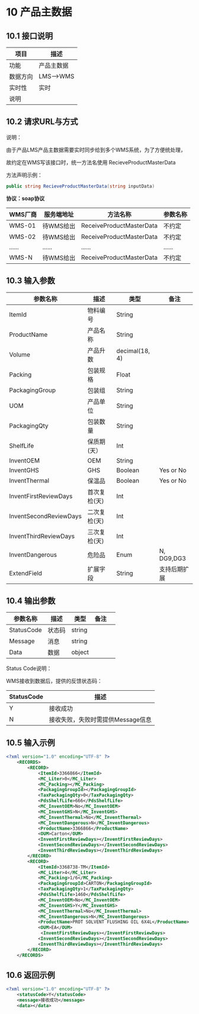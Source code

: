 # 10 产品主数据

## 10.1 接口说明

| 项目     | 描述       |
| -------- | ---------- |
| 功能     | 产品主数据 |
| 数据方向 | LMS-->WMS  |
| 实时性   | 实时       |
| 说明     |            |

## 10.2 请求URL与方式

说明：

由于产品LMS产品主数据需要实时同步给到多个WMS系统，为了方便统处理，

故约定在WMS写该接口时，统一方法名使用 RecieveProductMasterData

方法声明示例： 

```C#
public string RecieveProductMasterData(string inputData)
```

**协议：soap协议**

| WMS厂商 | 服务端地址 | 方法名称                 | 参数名称 |
| ------- | ---------- | ------------------------ | -------- |
| WMS-01  | 待WMS给出  | ReceiveProductMasterData | 不约定   |
| WMS-02  | 待WMS给出  | ReceiveProductMasterData | 不约定   |
| ......  | ......     | ......                   | ......   |
| WMS-N   | 待WMS给出  | ReceiveProductMasterData | 不约定   |



## 10.3 输入参数  

| 参数名称               | 描述         | 类型           | 备注                           |
| ---------------------- | ------------ | -------------- | ------------------------------ |
| ItemId                 | 物料编号     | String         |                                |
| ProductName            | 产品名称     | String         |                                |
| Volume                 | 产品升数     | decimal(18, 4) |                                |
| Packing                | 包装规格     | Float          |                                |
| PackagingGroup         | 包装组       | String         |                                |
| UOM                    | 产品单位     | String         |                                |
| PackagingQty           | 包装数量     | String         |                                |
| ShelfLife              | 保质期(天）  | Int            |                                |
| InventOEM              | OEM          | String         |                                |
| InventGHS              | GHS          | Boolean        | Yes or No                      |
| InventThermal          | 保温品       | Boolean        | Yes or No                      |
| InventFirstReviewDays  | 首次复检(天) | Int            |                                |
| InventSecondReviewDays | 二次复检(天) | Int            |                                |
| InventThirdReviewDays  | 三次复检(天) | Int            |                                |
| InventDangerous        | 危险品       | Enum           | N, DG9,DG3                     |
| ExtendField            | 扩展字段     | String         | 支持后期扩展                   |

## 10.4 输出参数

| 参数名称   | 描述   | 类型   | 备注 |      |
| ---------- | ------ | ------ | ---- | ---- |
| StatusCode | 状态码 | string |      |      |
| Message    | 消息   | string |      |      |
| Data       | 数据   | object |      |      |

Status Code说明：

WMS接收到数据后，提供的反馈状态码：

| StatusCode | 描述                              |
| :--------- | --------------------------------- |
| Y          | 接收成功                          |
| N          | 接收失败，失败时需提供Message信息 |

## 10.5 输入示例

```xml
<?xml version="1.0" encoding="UTF-8" ?>
	<RECORDS>
		<RECORD>
			<ItemId>3366866</ItemId>
			<MC_Liter>0</MC_Liter>
			<MC_Packing></MC_Packing>
			<PackagingGroupId></PackagingGroupId>
			<TaxPackagingQty>0</TaxPackagingQty>
			<PdsShelfLife>666</PdsShelfLife>
			<MC_InventOEM>No</MC_InventOEM>
			<MC_InventGHS>N</MC_InventGHS>
			<MC_InventThermal>No</MC_InventThermal>
			<MC_InventDangerous>N</MC_InventDangerous>
			<ProductName>3366866</ProductName>
			<OUM>Carton</OUM>
			<InventFirstReviewDays></InventFirstReviewDays>
			<InventSecondReviewDays></InventSecondReviewDays>
			<InventThirdReviewDays></InventThirdReviewDays>
		</RECORD>
		<RECORD>
			<ItemId>3368738-TM</ItemId>
			<MC_Liter>4</MC_Liter>
			<MC_Packing>1/6</MC_Packing>
			<PackagingGroupId>CARTON</PackagingGroupId>
			<TaxPackagingQty>1</TaxPackagingQty>
			<PdsShelfLife>1460</PdsShelfLife>
			<MC_InventOEM>No</MC_InventOEM>
			<MC_InventGHS>Y</MC_InventGHS>
			<MC_InventThermal>No</MC_InventThermal>
			<MC_InventDangerous>N</MC_InventDangerous>
			<ProductName>PROT SOLVENT FLUSHING OIL 6X4L</ProductName>
			<OUM>EA</OUM>
			 <InventFirstReviewDays></InventFirstReviewDays>
			<InventSecondReviewDays></InventSecondReviewDays>
			<InventThirdReviewDays></InventThirdReviewDays>
		</RECORD> 
	</RECORDS> 
```



## 10.6 返回示例

```xml
<?xml version="1.0" encoding="UTF-8" ?>
	<statusCode>Y</statusCode>
	<message>接收成功</message>
	<data></data>
```

